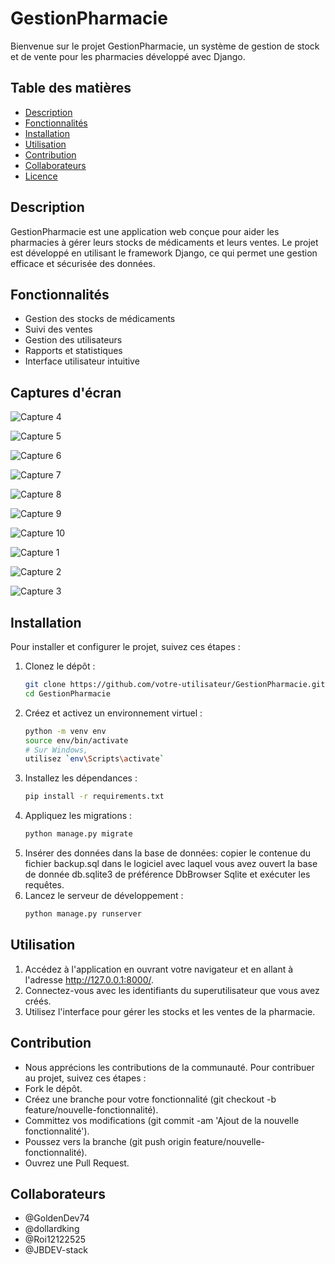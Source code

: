 # GestionPharmacie

Bienvenue sur le projet GestionPharmacie, un système de gestion de stock et de vente pour les pharmacies développé avec Django.

## Table des matières

- [Description](#description)
- [Fonctionnalités](#fonctionnalités)
- [Installation](#installation)
- [Utilisation](#utilisation)
- [Contribution](#contribution)
- [Collaborateurs](#collaborateurs)
- [Licence](#licence)

## Description

GestionPharmacie est une application web conçue pour aider les pharmacies à gérer leurs stocks de médicaments et leurs ventes. Le projet est développé en utilisant le framework Django, ce qui permet une gestion efficace et sécurisée des données.

## Fonctionnalités

- Gestion des stocks de médicaments
- Suivi des ventes
- Gestion des utilisateurs
- Rapports et statistiques
- Interface utilisateur intuitive
## Captures d'écran
  
  ![Capture 4](https://github.com/user-attachments/assets/963b64c0-272f-45ab-b0bc-7585c8545103)

  ![Capture 5](https://github.com/user-attachments/assets/3bcc07f1-a92d-41f5-9e83-1367d5e983f4)

  ![Capture 6](https://github.com/user-attachments/assets/95fef471-1e4b-400d-a483-01ea70ca8c3c)

  ![Capture 7](https://github.com/user-attachments/assets/edc7993e-2210-44b9-8f05-be35f1d7fee0)

  ![Capture 8](https://github.com/user-attachments/assets/dab43788-2277-44ab-bd49-3624193846e1)

  ![Capture 9](https://github.com/user-attachments/assets/ea1b2a0b-f944-4afb-88dc-735ee89b8936)

  ![Capture 10](https://github.com/user-attachments/assets/a9ab1172-03f6-4b85-96bb-77359724401c)

  ![Capture 1](https://github.com/user-attachments/assets/5b9ee2da-d904-418d-92d2-9c4646607188)

  ![Capture 2](https://github.com/user-attachments/assets/37c73c58-9867-4561-bda8-c6b8a8d4dc2e)

  ![Capture 3](https://github.com/user-attachments/assets/15921be7-9424-4327-8d4b-56e7551ce89d)


## Installation

Pour installer et configurer le projet, suivez ces étapes :

1. Clonez le dépôt :
   ```bash
   git clone https://github.com/votre-utilisateur/GestionPharmacie.git
   cd GestionPharmacie
2. Créez et activez un environnement virtuel :
    ```bash
    python -m venv env
    source env/bin/activate
    # Sur Windows,
    utilisez `env\Scripts\activate`
3. Installez les dépendances :
    ```bash
    pip install -r requirements.txt
4. Appliquez les migrations :
   ```bash
   python manage.py migrate
5. Insérer des données dans la base de données:
   copier le contenue du fichier backup.sql dans le logiciel
   avec laquel vous avez ouvert la base de donnée db.sqlite3
   de préférence DbBrowser Sqlite et exécuter les requêtes.
6. Lancez le serveur de développement :
   ```bash
   python manage.py runserver
## Utilisation
1. Accédez à l'application en ouvrant votre navigateur et en allant à l'adresse http://127.0.0.1:8000/.
2. Connectez-vous avec les identifiants du superutilisateur que vous avez créés.
3. Utilisez l'interface pour gérer les stocks et les ventes de la pharmacie.
## Contribution
* Nous apprécions les contributions de la communauté. Pour contribuer au projet, suivez ces étapes :
* Fork le dépôt.
* Créez une branche pour votre fonctionnalité (git checkout -b feature/nouvelle-fonctionnalité).
* Committez vos modifications (git commit -am 'Ajout de la nouvelle fonctionnalité').
* Poussez vers la branche (git push origin feature/nouvelle-fonctionnalité).
* Ouvrez une Pull Request.
## Collaborateurs
- @GoldenDev74
- @dollardking
- @Roi12122525
- @JBDEV-stack

